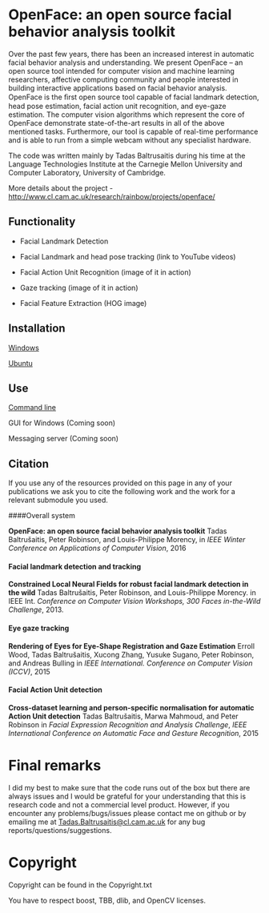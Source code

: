 # OpenFace: an open source facial behavior analysis toolkit

Over the past few years, there has been an increased interest in automatic facial behavior analysis and understanding. We present OpenFace – an open source tool intended for computer vision and machine learning researchers, affective computing community and people interested in building interactive applications based on facial behavior analysis. OpenFace is the ﬁrst open source tool capable of facial landmark detection, head pose estimation, facial action unit recognition, and eye-gaze estimation. The computer vision algorithms which represent the core of OpenFace demonstrate state-of-the-art results in all of the above mentioned tasks. Furthermore, our tool is capable of real-time performance and is able to run from a simple webcam without any specialist hardware.

The code was written mainly by Tadas Baltrusaitis during his time at the Language Technologies Institute at the Carnegie Mellon University and Computer Laboratory, University of Cambridge.

More details about the project - http://www.cl.cam.ac.uk/research/rainbow/projects/openface/

## Functionality

- Facial Landmark Detection

- Facial Landmark and head pose tracking (link to YouTube videos)

- Facial Action Unit Recognition (image of it in action)

- Gaze tracking (image of it in action)

- Facial Feature Extraction (HOG image)

## Installation

[Windows](https://github.com/TadasBaltrusaitis/OpenFace/wiki/Windows-Installation)

[Ubuntu](https://github.com/TadasBaltrusaitis/OpenFace/wiki/Unix-Installation)

## Use

[Command line](https://github.com/TadasBaltrusaitis/OpenFace/wiki/Command-line-arguments)

GUI for Windows (Coming soon)

Messaging server (Coming soon)

## Citation

If you use any of the resources provided on this page in any of your publications we ask you to cite the following work and the work for a relevant submodule you used.

####Overall system

**OpenFace: an open source facial behavior analysis toolkit**
Tadas Baltrušaitis, Peter Robinson, and Louis-Philippe Morency,
in *IEEE Winter Conference on Applications of Computer Vision*, 2016  

#### Facial landmark detection and tracking

**Constrained Local Neural Fields for robust facial landmark detection in the wild**
Tadas Baltrušaitis, Peter Robinson, and Louis-Philippe Morency. 
in IEEE Int. *Conference on Computer Vision Workshops, 300 Faces in-the-Wild Challenge*, 2013.  

#### Eye gaze tracking

**Rendering of Eyes for Eye-Shape Registration and Gaze Estimation**
Erroll Wood, Tadas Baltrušaitis, Xucong Zhang, Yusuke Sugano, Peter Robinson, and Andreas Bulling 
in *IEEE International. Conference on Computer Vision (ICCV)*,  2015 

#### Facial Action Unit detection

**Cross-dataset learning and person-specific normalisation for automatic Action Unit detection**
Tadas Baltrušaitis, Marwa Mahmoud, and Peter Robinson 
in *Facial Expression Recognition and Analysis Challenge*, 
*IEEE International Conference on Automatic Face and Gesture Recognition*, 2015 

# Final remarks

I did my best to make sure that the code runs out of the box but there are always issues and I would be grateful for your understanding that this is research code and not a commercial level product. However, if you encounter any problems/bugs/issues please contact me on github or by emailing me at Tadas.Baltrusaitis@cl.cam.ac.uk for any bug reports/questions/suggestions. 

# Copyright

Copyright can be found in the Copyright.txt

You have to respect boost, TBB, dlib, and OpenCV licenses.
